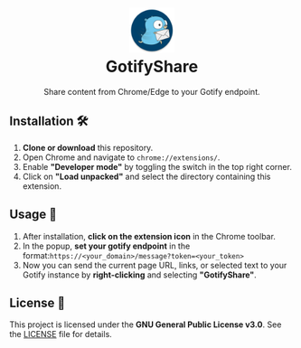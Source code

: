 <!-- filepath: /c:/Users/Alireza/Data/Apps/chrome-reloader-extension/README.md -->

<h1 align="center">
    <img src="images/GotifyShare.png" alt="GotifyShare logo" width="80"/>
    <div>
    GotifyShare
</h1>

<p align="center">
Share content from Chrome/Edge to your Gotify endpoint.
</p>

## Installation 🛠️

1. **Clone or download** this repository.
2. Open Chrome and navigate to `chrome://extensions/`.
3. Enable **"Developer mode"** by toggling the switch in the top right corner.
4. Click on **"Load unpacked"** and select the directory containing this extension.

## Usage 🚀

1. After installation, **click on the extension icon** in the Chrome toolbar.
2. In the popup, **set your gotify endpoint** in the format:`https://<your_domain>/message?token=<your_token>`
3. Now you can send the current page URL, links, or selected text to your Gotify instance by **right-clicking** and selecting **"GotifyShare"**.

## License 📜

This project is licensed under the **GNU General Public License v3.0**. See the [LICENSE](LICENSE) file for details.
